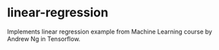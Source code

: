 # linear-regression
Implements linear regression example from Machine Learning course by Andrew Ng in Tensorflow.
